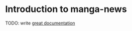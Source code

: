 
# Introduction to manga-news

TODO: write [great documentation](http://jacobian.org/writing/what-to-write/)

